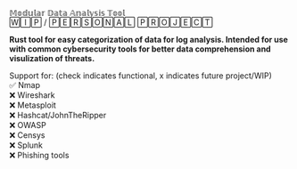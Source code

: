 𝕄𝕠𝕕𝕦𝕝𝕒𝕣 𝔻𝕒𝕥𝕒 𝔸𝕟𝕒𝕝𝕪𝕤𝕚𝕤 𝕋𝕠𝕠𝕝                                                                                                        
🅆🄸🄿 / 🄿🄴🅁🅂🄾🄽🄰🄻 🄿🅁🄾🄹🄴🄲🅃

**Rust tool for easy categorization of data for log analysis. Intended for use with common cybersecurity tools for better data comprehension and visulization of threats.**

Support for:
(check indicates functional, x indicates future project/WIP)                                                  
✅ Nmap                         
❌ Wireshark                                                    
❌ Metasploit                                               
❌ Hashcat/JohnTheRipper                                           
❌ OWASP                                        
❌ Censys                                           
❌ Splunk                                              
❌ Phishing tools                                  

